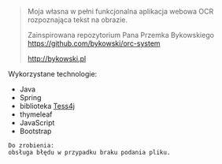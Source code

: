 > Moja własna w pełni funkcjonalna aplikacja webowa OCR rozpoznająca tekst na obrazie.
>
> Zainspirowana repozytorium Pana Przemka Bykowskiego https://github.com/bykowski/orc-system
>
> http://bykowski.pl
>
>
 Wykorzystane technologie:
- Java
- Spring
- biblioteka [Tess4j](https://github.com/nguyenq/tess4j)
- thymeleaf
- JavaScript
- Bootstrap

```
Do zrobienia:
obsługa błędu w przypadku braku podania pliku.


